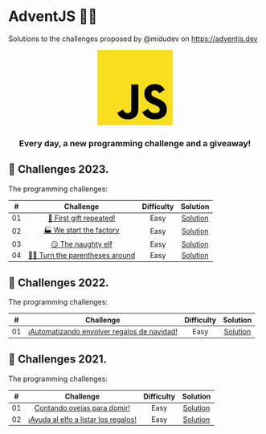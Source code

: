 # AdventJS 🎄🎅

Solutions to the challenges proposed by @midudev on https://adventjs.dev

<div align="center">
    <img src="./assets/javascript_logo.svg" width="150px" height="150px">
    <h3>Every day, a new programming challenge and a giveaway!</h3>
</div>

<!-- TODO: Botones de los años 2021, 2022 y 2023 -->

## 🎯 Challenges 2023.

The programming challenges:

|  #  |                                       Challenge                        | Difficulty |               Solution                  |
| :-: | :--------------------------------------------------------------------: | :--------: | :-------------------------------------: |
| 01  | [🎁 First gift repeated!](./2023/challenge-01)              | Easy       | [Solution](./2023/challenge-01/challenge01.js) |
| 02  | [🏭 We start the factory](./2023/challenge-02)              | Easy       | [Solution](./2023/challenge-02/challenge02.js) |
| 03  | [😏 The naughty elf](./2023/challenge-03)              | Easy       | [Solution](./2023/challenge-03/challenge03.js) |
| 04  | [😵‍💫 Turn the parentheses around](./2023/challenge-04)              | Easy       | [Solution](./2023/challenge-04/challenge04.js) |

## 🎯 Challenges 2022.

The programming challenges:

|  #  |                               Challenge                            | Difficulty |                  Solution                  |
| :-: | :----------------------------------------------------------------: | :--------: | :----------------------------------------: |
| 01  | [¡Automatizando envolver regalos de navidad!](./2022/challenge-01) | Easy       | [Solution](./2022/challenge-01/challenge01.js) |


## 🎯 Challenges 2021.

The programming challenges:

|  #  |                                       Challenge                        | Difficulty |               Solution                     |
| :-: | :--------------------------------------------------------------------: | :--------: | :----------------------------------------: |
| 01  | [Contando ovejas para domir!](./2021/challenge-01)                     | Easy       | [Solution](./2021/challenge-01/challenge01.js) |
| 02  | [¡Ayuda al elfo a listar los regalos!](./2021/challenge-02)                     | Easy       | [Solution](./2021/challenge-02/challenge02.js) |


